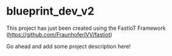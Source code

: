 # blueprint_dev_v2

This project has just been created using the FastIoT Framework (https://github.com/FraunhoferIVV/fastiot)

Go ahead and add some project description here!